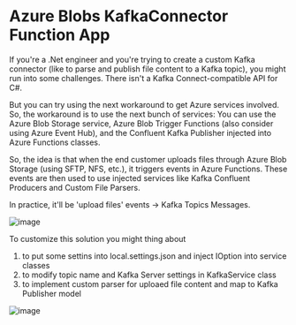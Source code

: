 # Azure Blobs KafkaConnector Function App
If you're a .Net engineer and you're trying to create a custom Kafka connector (like to parse and publish file content to a Kafka topic), 
you might run into some challenges. 
There isn't a Kafka Connect-compatible API for C#.

But you can try using the next workaround to get Azure services involved.
So, the workaround is to use the next bunch of services: You can use the Azure Blob Storage service, Azure Blob Trigger Functions (also consider using Azure Event Hub), and the Confluent Kafka Publisher injected into Azure Functions classes.

So, the idea is that when the end customer uploads files through Azure Blob Storage (using SFTP, NFS, etc.), it triggers events in Azure Functions. These events are then used to use injected services like Kafka Confluent Producers and Custom File Parsers.

In practice, it'll be 'upload files' events -> Kafka Topics Messages.

![image](https://github.com/curiousmindos/AzureBlobsKafkaConnector/assets/7238801/0601779c-e733-4819-90ca-f5c3e43eaadd)

To customize this solution you might thing about 
1. to put some settins into local.settings.json and inject IOption into service classes
2. to modify topic name and Kafka Server settings in KafkaService class
3. to implement custom parser for uploaed file content and map to Kafka Publisher model

![image](https://github.com/curiousmindos/AzureBlobsKafkaConnector/assets/7238801/58e70be0-4d31-4975-b432-ed3940f49858)


